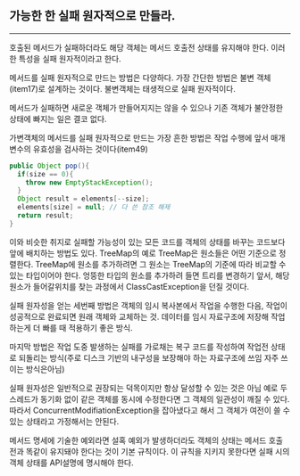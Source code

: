 ## 가능한 한 실패 원자적으로 만들라.

---

호출된 메서드가 실패하더라도 해당 객체는 메서드 호출전 상태를 유지해야 한다. 이러한 특성을 실패 원자적이라고 한다.

메서드를 실패 원자적으로 만드는 방법은 다양하다. 가장 간단한 방법은 불변 객체(item17)로 설계하는 것이다. 불변객체는 태생적으로 실패 원자적이다.

메서드가 실패하면 새로운 객체가 만들어지지는 않을 수 있으나 기존 객체가 불안정한 상태에 빠지는 일은 결코 없다.

가변객체의 메서드를 실패 원자적으로 만드는 가장 흔한 방법은 작업 수행에 앞서 매개변수의 유효성을 검사하는 것이다(item49)

```java
public Object pop(){
  if(size == 0){
    throw new EmptyStackException();
  }
  Object result = elements[--size];
  elements[size] = null; // 다 쓴 참조 해제
  return result;
}
```

이와 비슷한 취지로 실패할 가능성이 있는 모든 코드를 객체의 상태를 바꾸는 코드보다 앞에 배치하는 방법도 있다. TreeMap의 예로 TreeMap은 원소들은 어떤 기준으로 정렬한다. TreeMap에 원소를 추가하려면 그 원소는 TreeMap의 기준에 따라 비교할 수 있는 타입이어야 한다. 엉뚱한 타입의 원소를 추가하려 들면 트리를 변경하기 앞서, 해당 원소가 들어갈위치를 찾는 과정에서 ClassCastException을 던질 것이다.

실패 원자성을 얻는 세번째 방법은 객체의 임시 복사본에서 작업을 수행한 다음, 작업이 성공적으로 완료되면 원래 객체와 교체하는 것.
데이터를 임시 자료구조에 저장해 작업하는게 더 빠를 때 적용하기 좋은 방식.

마지막 방법은 작업 도중 발생하는 실패를 가로채는 복구 코드를 작성하여 작업전 상태로 되돌리는 방식(주로 디스크 기반의 내구성을 보장해야 하는 자료구조에 쓰임 자주 쓰이는 방식은아님)

실패 원자성은 일반적으로 권장되는 덕목이지만 항상 달성할 수 있는 것은 아님 예로 두 스레드가 동기화 없이 같은 객체를 동시에 수정한다면 그 객체의 일관성이 깨질 수 있다. 따라서 ConcurrentModifiationException을 잡아냈다고 해서 그 객체가 여전이 쓸 수 있는 상태라고 가정해서는 안된다.

메서드 명세에 기술한 예외라면 설혹 예외가 발생하더라도 객체의 상태는 메서드 호출 전과 똑같이 유지돼야 한다는 것이 기본 규칙이다. 이 규칙을 지키지 못한다면 실패 시의 객체 상태를 API설명에 명시해야 한다.
